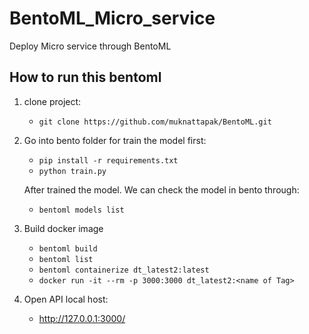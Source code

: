 # BentoML_Micro_service
Deploy Micro service through BentoML
## How to run this bentoml
1. clone project:
   - `git clone https://github.com/muknattapak/BentoML.git`
2. Go into bento folder for train the model first:
   - `pip install -r requirements.txt`
   - `python train.py`

   After trained the model. We can check the model in bento through:
   - `bentoml models list`
3. Build docker image
   - `bentoml build`
   - `bentoml list`
   - `bentoml containerize dt_latest2:latest`
   - `docker run -it --rm -p 3000:3000 dt_latest2:<name of Tag>`
4. Open API local host:
   - http://127.0.0.1:3000/

